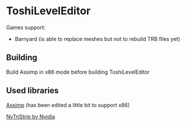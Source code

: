 # ToshiLevelEditor

Games support:
- Barnyard (is able to replace meshes but not to rebuild TRB files yet)

## Building
Build Assimp in x86 mode before building ToshiLevelEditor

## Used libraries
[Assimp](https://github.com/assimp/assimp) (has been edited a little bit to support x86)

[NvTriStrip by Nvidia](https://github.com/turbulenz/NvTriStrip)
